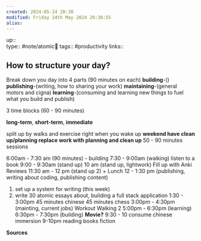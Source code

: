 ```yaml
---
created: 2024-05-24 20:38 
modified: Friday 24th May 2024 20:38:55
alias: 
---
```

up::  
type:: #note/atomic🌳 
tags:: #productivity 
links::
## How to structure your day?  

Break down you day into 4 parts (90 minutes on each)
**building**-()
**publishing**-(writing, how to sharing your work)
**maintaining**-(general motors and cigna)
**learning**-(consuming and learning new things to fuel what you build and publish)

3 time blocks (60 - 90 minutes)

**long-term**, **short-term**, **immediate**

split up by walks and exercise
right when you wake up
**weekend have clean up/planning replace work with planning and clean up**  50 - 90 minutes sessions
  

6:00am - 7:30 am (90 minutes) - building
7:30 - 9:00am (walking)
	listen to a book
9:00 - 9:30am (stand up)
10 am (stand up, lightwork)
	Fill up with Anki Reviews
11:30 am - 12 pm (stand up 2) + Lunch
12 - 1:30 pm (publishing, writing about coding, publishing content)
1. set up a system for writing (this week)
2. write 30 atomic essays about, building a full stack application
1:30 - 3:00pm 
45 minutes chinese
45 minutes chess
3:00pm - 4:30pm (mainting, current jobs)
Workout Walking 2
5:00pm - 6:30pm (learning)
6:30pm - 7:30pm (building)
**Movie?**
9:30 - 10 consume chinese immersion
9-10pm reading books fiction


**Sources**